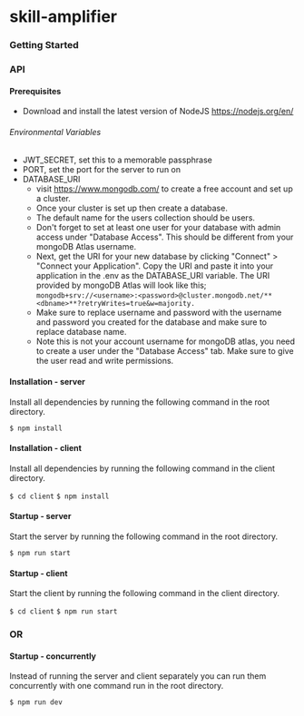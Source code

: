 # skill-amplifier

### Getting Started

### API

#### Prerequisites

- Download and install the latest version of NodeJS https://nodejs.org/en/

###### Environmental Variables

- JWT_SECRET, set this to a memorable passphrase
- PORT, set the port for the server to run on
- DATABASE_URI
  - visit https://www.mongodb.com/ to create a free account and set up a cluster.
  - Once your cluster is set up then create a database.
  - The default name for the users collection should be users.
  - Don't forget to set at least one user for your database with admin access under "Database Access". This should be different from your mongoDB Atlas username.
  - Next, get the URI for your new database by clicking "Connect" > "Connect your Application". Copy the URI and paste it into your application in the .env as the DATABASE_URI variable. The URI provided by mongoDB Atlas will look like this;
    `mongodb+srv://<username>:<password>@cluster.mongodb.net/**<dbname>**?retryWrites=true&w=majority.`
  - Make sure to replace username and password with the username and password you created for the database and make sure to replace database name.
  - Note this is not your account username for mongoDB atlas, you need to create a user under the "Database Access" tab. Make sure to give the user read and write permissions.

#### Installation - server

Install all dependencies by running the following command in the root directory.

`$ npm install`

#### Installation - client

Install all dependencies by running the following command in the client directory.

`$ cd client`
`$ npm install`

#### Startup - server

Start the server by running the following command in the root directory.

`$ npm run start`

#### Startup - client

Start the client by running the following command in the client directory.

`$ cd client`
`$ npm run start`

### OR

#### Startup - concurrently

Instead of running the server and client separately you can run them concurrently with one command run in the root directory.

`$ npm run dev`
